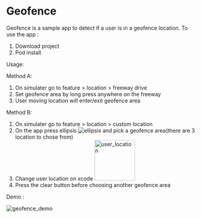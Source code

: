 # Geofence

Geofence is a sample app to detect if a user is in a geofence location.
To use the app :
1. Download project
2. Pod install

Usage:

Method A:
1. On simulater go to feature > location > freeway drive
2. Set geofence area by long press anywhere on the freeway
3. User moving location will enter/exit geofence area

Method B:
1. On simulater go to feature > location > custom location
2. On the app press ellipsis ![ellipsis](https://user-images.githubusercontent.com/57282015/90032932-7c5e3800-dcf1-11ea-90d6-263cb926694a.png)
 and pick a geofence area(there are 3 location to chose from)
3. Change user location on xcode <img width="107" alt="user_location" src="https://user-images.githubusercontent.com/57282015/90033271-db23b180-dcf1-11ea-8705-7108d0c7ec1d.png"> 
4. Press the clear button before choosing another geofence area


Demo :

![geofence_demo](https://user-images.githubusercontent.com/57282015/90030921-37d19d00-dcef-11ea-8e6a-791f4123b073.gif)
